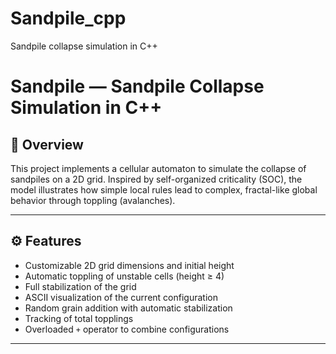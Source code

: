 # Sandpile_cpp
Sandpile collapse simulation in C++

# Sandpile — Sandpile Collapse Simulation in C++

## 🌋 Overview

This project implements a cellular automaton to simulate the collapse of sandpiles on a 2D grid. Inspired by self-organized criticality (SOC), the model illustrates how simple local rules lead to complex, fractal-like global behavior through toppling (avalanches).

---

## ⚙️ Features

- Customizable 2D grid dimensions and initial height
- Automatic toppling of unstable cells (height ≥ 4)
- Full stabilization of the grid
- ASCII visualization of the current configuration
- Random grain addition with automatic stabilization
- Tracking of total topplings
- Overloaded `+` operator to combine configurations

---
